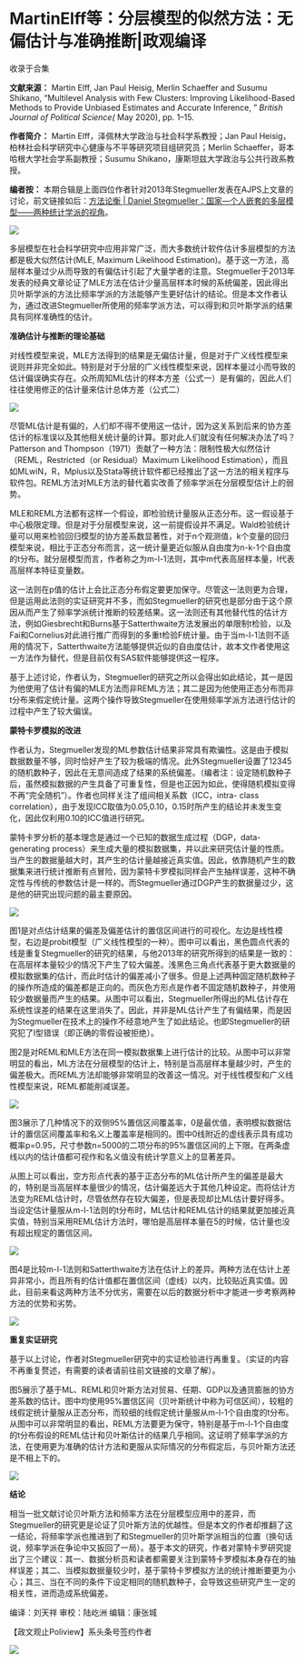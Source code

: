 # MartinElff等：分层模型的似然方法：无偏估计与准确推断|政观编译


收录于合集

  

**文献来源：** Martin Elff, Jan Paul Heisig, Merlin Schaeffer and Susumu Shikano,
“Multilevel Analysis with Few Clusters: Improving Likelihood-Based Methods to
Provide Unbiased Estimates and Accurate Inference, ” _British Journal of
Political Science(_ May 2020), pp. 1–15.  

  

 **作者简介：** Martin Elff，泽佩林大学政治与社会科学系教授；Jan Paul
Heisig，柏林社会科学研究中心健康与不平等研究项目组研究员；Merlin Schaeffer，哥本哈根大学社会学系副教授；Susumu
Shikano，康斯坦兹大学政治与公共行政系教授。

  

 **编者按：** 本期合辑是上面四位作者针对2013年Stegmueller发表在AJPS上文章的讨论，前文链接如后：[方法论衡 | Daniel
Stegmueller：国家—个人嵌套的多层模型——两种统计学派的视角](http://mp.weixin.qq.com/s?__biz=MzI5ODY0MTQ1OA==&mid=2247487318&idx=1&sn=5f6b3e132c9fd2107c42f7e050ef93b6&chksm=eca3fe0bdbd4771d06a5b49cfaf5749e9ec99d31c9beebbefc6ba931ff36d1393a669ca29063&scene=21#wechat_redirect)。

![](/images/271/2.jpeg)  
  

  

多层模型在社会科学研究中应用非常广泛，而大多数统计软件估计多层模型的方法都是极大似然估计(MLE, Maximum Likelihood
Estimation)。基于这一方法，高层样本量过少从而导致的有偏估计引起了大量学者的注意。Stegmueller于2013年发表的经典文章论证了MLE方法在估计少量高层样本时候的系统偏差，因此得出贝叶斯学派的方法比频率学派的方法能够产生更好估计的结论。但是本文作者认为，通过改进Stegmueller所使用的频率学派方法，可以得到和贝叶斯学派的结果具有同样准确性的估计。

  

  

 **准确估计与推断的理论基础**

  

对线性模型来说，MLE方法得到的结果是无偏估计量，但是对于广义线性模型来说则并非完全如此。特别是对于分层的广义线性模型来说，因样本量过小而导致的估计偏误确实存在。众所周知ML估计的样本方差（公式一）是有偏的，因此人们往往使用修正的估计量来估计总体方差（公式二）

![](/images/271/3.jpeg)

尽管ML估计是有偏的，人们却不得不使用这一估计，因为这关系到后来的协方差估计的标准误以及其他相关统计量的计算。那对此人们就没有任何解决办法了吗？Patterson
and Thompson（1971）贡献了一种方法：限制性极大似然估计（REML，Restricted（or Residual）Maximum
Likelihood
Estimation），而且如MLwiN，R，Mplus以及Stata等统计软件都已经推出了这一方法的相关程序与软件包。REML方法对MLE方法的替代着实改善了频率学派在分层模型估计上的弱势。

  

MLE和REML方法都有这样一个假设，即检验统计量服从正态分布。这一假设基于中心极限定理。但是对于分层模型来说，这一前提假设并不满足。Wald检验统计量可以用来检验回归模型的协方差系数显著性，对于n个观测值，k个变量的回归模型来说，相比于正态分布而言，这一统计量更近似服从自由度为n-k-1个自由度的t分布。就分层模型而言，作者称之为m-l-1法则，其中m代表高层样本量，l代表高层样本特征变量数。

  

这一法则在p值的估计上会比正态分布假定要更加保守。尽管这一法则更为合理，但是运用此法则的实证研究并不多，而如Stegmueller的研究也是部分由于这个原因从而产生了频率学派统计推断的较差结果。这一法则还有其他替代性的估计方法，例如Giesbrecht和Burns基于Satterthwaite方法发展出的单限制t检验，以及Fai和Cornelius对此进行推广而得到的多重t检验F统计量。由于当m-l-1法则不适用的情况下，Satterthwaite方法能够提供近似的自由度估计，故本文作者使用这一方法作为替代，但是目前仅有SAS软件能够提供这一程序。

  

基于上述讨论，作者认为，Stegmueller的研究之所以会得出如此结论，其一是因为他使用了估计有偏的MLE方法而非REML方法；其二是因为他使用正态分布而非t分布来假定统计量。这两个操作导致Stegmueller在使用频率学派方法进行估计的过程中产生了较大偏误。

  

  

 **蒙特卡罗模拟的改进**

  

作者认为，Stegmueller发现的ML参数估计结果非常具有欺骗性。这是由于模拟数据数量不够，同时恰好产生了较为极端的情况。此外Stegmueller设置了12345的随机数种子，因此在无意间造成了结果的系统偏差。（编者注：设定随机数种子后，虽然模拟数据的产生具备了可重复性，但是也正因为如此，使得随机模拟变得不再“完全随机”）。作者也同样关注了组间相关系数（ICC，intra-
class correlation），由于发现ICC取值为0.05,0.10，0.15时所产生的结论并未发生变化，因此仅利用0.10的ICC值进行研究。

  

蒙特卡罗分析的基本理念是通过一个已知的数据生成过程（DGP，data-generating
process）来生成大量的模拟数据集，并以此来研究估计量的性质。当产生的数据量越大时，其产生的估计量越接近真实值。因此，依靠随机产生的数据集来进行统计推断有点冒险，因为蒙特卡罗模拟同样会产生抽样误差，这种不确定性与传统的参数估计是一样的。而Stegmueller通过DGP产生的数据量过少，这是他的研究出现问题的最主要原因。

![](/images/271/4.jpeg)

图1是对点估计结果的偏差及偏差估计的置信区间进行的可视化。左边是线性模型，右边是probit模型（广义线性模型的一种）。图中可以看出，黑色圆点代表的线是重复Stegmueller的研究的结果，与他2013年的研究所得到的结果是一致的：在高层样本量较少的情况下产生了较大偏差。浅黑色三角点代表基于更大数据量的模拟数据集的估计，而此时估计的偏差减小了很多。但是上述两种固定随机数种子的操作所造成的偏差都是正向的。而灰色方形点是作者不固定随机数种子，并使用较少数据量而产生的结果。从图中可以看出，Stegmueller所得出的ML估计存在系统性误差的结果在这里消失了。因此，并非是ML估计产生了有偏结果，而是因为Stegmueller在技术上的操作不经意地产生了如此结论。也即Stegmueller的研究犯了I型错误（即正确的零假设被拒绝）。

  

图2是对REML和MLE方法在同一模拟数据集上进行估计的比较。从图中可以非常明显的看出，ML方法在分层模型的估计上，特别是当高层样本量越少时，产生的偏差极大。而REML方法却能够非常明显的改善这一情况。对于线性模型和广义线性模型来说，REML都能削减误差。

![](/images/271/5.jpeg)

图3展示了几种情况下的双侧95%置信区间覆盖率，0是最优值，表明模拟数据估计的置信区间覆盖率和名义上覆盖率是相同的。图中0线附近的虚线表示具有成功概率p=0.95，尺寸参数n=5000的二项分布的95%置信区间的上下限。在两条虚线以内的估计值都可视作和名义值没有统计学意义上的显著差异。

  

从图上可以看出，空方形点代表的基于正态分布的ML估计所产生的偏差是最大的，特别是当高层样本量很少的情况，估计偏差远大于其他几种设定。而将估计方法变为REML估计时，尽管依然存在较大偏差，但是表现却比ML估计要好得多。当设定估计量服从m-l-1法则的t分布时，ML估计和REML估计的结果就更加接近真实值，特别当采用REML估计方法时，哪怕是高层样本量在5的时候，估计量也没有超出规定的置信区间。

![](/images/271/6.jpeg)

图4是比较m-l-1法则和Satterthwaite方法在估计上的差异。两种方法在估计上差异非常小，而且所有的估计值都在置信区间（虚线）以内，比较贴近真实值。因此，目前来看这两种方法不分优劣，需要在以后的数据分析中才能进一步考察两种方法的优势和劣势。

![](/images/271/7.jpeg)  
  
  

 **重复实证研究**  

  

基于以上讨论，作者对Stegmueller研究中的实证检验进行再重复。（实证的内容不再重复赘述，有需要的读者请前往前文链接的文章了解）。

  

图5展示了基于ML、REML和贝叶斯方法对贸易、任期、GDP以及通货膨胀的协方差系数的估计。图中均使用95%置信区间（贝叶斯统计中称为可信区间），较粗的线假定统计量服从正态分布，而较细的线假定统计量服从m-l-1个自由度的t分布。从图中可以非常明显的看出，REML方法要更为保守，特别是基于m-l-1个自由度的t分布假设的REML估计和贝叶斯估计的结果几乎相同。这证明了频率学派的方法，在使用更为准确的估计方法和更服从实际情况的分布假定后，与贝叶斯方法还是不相上下的。

![](/images/271/8.jpeg)  
  

 **结论**

  

相当一批文献讨论贝叶斯方法和频率方法在分层模型应用中的差异，而Stegmueller的研究更是论证了贝叶斯方法的优越性。但是本文的作者却推翻了这一结论，将频率学派也推进到了和Stegmueller的贝叶斯学派相当的位置（换句话说，频率学派在争论中又扳回了一局）。基于本文的研究，作者对蒙特卡罗研究提出了三个建议：其一、数据分析员和读者都需要关注到蒙特卡罗模拟本身存在的抽样误差；其二、当模拟数据量较少时，基于蒙特卡罗模拟方法的统计推断要更为小心；其三、当在不同的条件下设定相同的随机数种子，会导致这些研究产生一定的相关性，进而造成系统偏差。

  

编译：刘天祥 审校：陆屹洲 编辑：康张城

【政文观止Poliview】系头条号签约作者

  

![](/images/271/9.jpeg)

  

